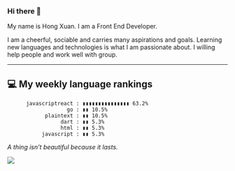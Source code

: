 ### Hi there 👋

My name is Hong Xuan. I am a Front End Developer. 

I am a cheerful, sociable and carries many aspirations and goals. Learning new languages and technologies is what I am passionate about. I willing help people and work well with group.

------------------------------------

💻 My weekly language rankings
-----------------------------------------------------------------
          javascriptreact : ▮▮▮▮▮▮▮▮▮▮▮▮▮▮▮ 63.2%
                       go : ▮▮ 10.5%
                plaintext : ▮▮ 10.5%
                     dart : ▮▮ 5.3%
                     html : ▮▮ 5.3%
               javascript : ▮▮ 5.3%


*A thing isn’t beautiful because it lasts.*

<img src="https://media.giphy.com/media/LmNwrBhejkK9EFP504/giphy.gif" />

<!--
**xuanvan229/xuanvan229** is a ✨ _special_ ✨ repository because its `README.md` (this file) appears on your GitHub profile.

Here are some ideas to get you started:

- 🔭 I’m currently working on ...
- 🌱 I’m currently learning ...
- 👯 I’m looking to collaborate on ...
- 🤔 I’m looking for help with ...
- 💬 Ask me about ...
- 📫 How to reach me: ...
- 😄 Pronouns: ...
- ⚡ Fun fact: ...
-->
